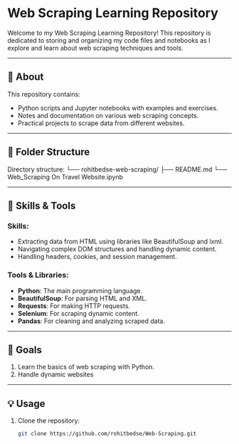 # Web Scraping Learning Repository

Welcome to my Web Scraping Learning Repository! This repository is dedicated to storing and organizing my code files and notebooks as I explore and learn about web scraping techniques and tools.

---

## 📖 About
This repository contains:
- Python scripts and Jupyter notebooks with examples and exercises.
- Notes and documentation on various web scraping concepts.
- Practical projects to scrape data from different websites.

---

## 📂 Folder Structure

Directory structure:
└── rohitbedse-web-scraping/
    ├── README.md
    └── Web_Scraping On Travel  Website.ipynb

---

## 🚀 Skills & Tools
### Skills:
- Extracting data from HTML using libraries like BeautifulSoup and lxml.
- Navigating complex DOM structures and handling dynamic content.
- Handling headers, cookies, and session management.

### Tools & Libraries:
- **Python**: The main programming language.
- **BeautifulSoup**: For parsing HTML and XML.
- **Requests**: For making HTTP requests.
- **Selenium**: For scraping dynamic content.
- **Pandas**: For cleaning and analyzing scraped data.

---

## 📌 Goals
1. Learn the basics of web scraping with Python.
2. Handle dynamic websites
---
## 💡 Usage
1. Clone the repository:
   ```bash
   git clone https://github.com/rohitbedse/Web-Scraping.git
